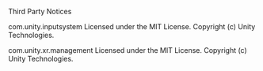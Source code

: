 Third Party Notices

com.unity.inputsystem
Licensed under the MIT License.
Copyright (c) Unity Technologies.

com.unity.xr.management
Licensed under the MIT License.
Copyright (c) Unity Technologies.